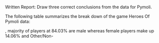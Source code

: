 ﻿Written Report: Draw three correct conclusions from the data for Pymoli. 




The following table summarizes the break down of the game Heroes Of Pymoli data: 




, majority of players at 84.03% are male whereas female players make up 14.06% and Other/Non-
